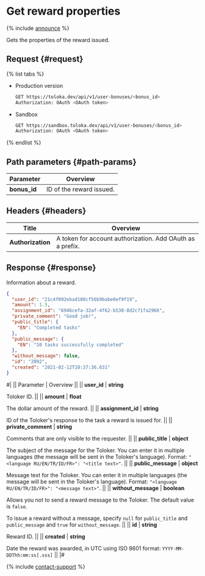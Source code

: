 # Get reward properties

{% include [announce](../_includes/announce.md) %}

Gets the properties of the reward issued.

## Request {#request}

{% list tabs %}

- Production version

  ```bash
  GET https://toloka.dev/api/v1/user-bonuses/<bonus_id>
  Authorization: OAuth <OAuth token>
  ```

- Sandbox

  ```bash
  GET https://sandbox.toloka.dev/api/v1/user-bonuses/<bonus_id>
  Authorization: OAuth <OAuth token>
  ```

{% endlist %}

## Path parameters {#path-params}

Parameter | Overview
----- | -----
**bonus_id** | ID of the reward issued.

## Headers {#headers}

Title | Overview
----- | -----
**Authorization** | A token for account authorization. Add OAuth as a prefix.

## Response {#response}

Information about a reward.

```json
{
  "user_id": "21c4f092ebad180cf56b9babe0ef9f19",
  "amount": 1.5,
  "assignment_id": "6946cefa-32af-4f62-b530-8d2c71fa2966",
  "private_comment": "Good job!",
  "public_title": {
    "EN": "Completed tasks"
  },
  "public_message": {
    "EN": "10 tasks successfully completed"
  },
  "without_message": false,
  "id": "2092",
  "created": "2021-02-12T10:37:36.631"
}
```

#|
|| Parameter | Overview ||
|| **user_id** | **string**

Toloker ID. ||
|| **amount** | **float**

The dollar amount of the reward. ||
|| **assignment_id** | **string**

ID of the Toloker's response to the task a reward is issued for. ||
|| **private_comment** | **string**

Comments that are only visible to the requester. ||
|| **public_title** | **object**

The subject of the message for the Toloker. You can enter it in multiple languages (the message will be sent in the Toloker's language). Format: `"<language RU/EN/TR/ID/FR>": "<title text>"`. ||
|| **public_message** | **object**

Message text for the Toloker. You can enter it in multiple languages (the message will be sent in the Toloker's language). Format: `"<language RU/EN/TR/ID/FR>": "<message text>"`. ||
|| **without_message** | **boolean**

Allows you not to send a reward message to the Toloker. The default value is `false`.

To issue a reward without a message, specify `null` for `public_title` and `public_message` and `true` for `without_message`. ||
|| **id** | **string**

Reward ID. ||
|| **created** | **string**

Date the reward was awarded, in UTC using ISO 8601 format: `YYYY-MM-DDThh:mm:ss[.sss]` ||
|#

{% include [contact-support](../../guide/_includes/contact-support.md) %}